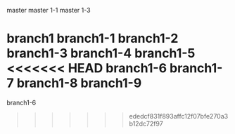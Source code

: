 master
master 1-1
master 1-3

branch1
branch1-1
branch1-2
branch1-3
branch1-4
branch1-5
<<<<<<< HEAD
branch1-6
branch1-7
branch1-8
branch1-9
=======
branch1-6
>>>>>>> ededcf831f893affc12f07bfe270a3b12dc72f97
